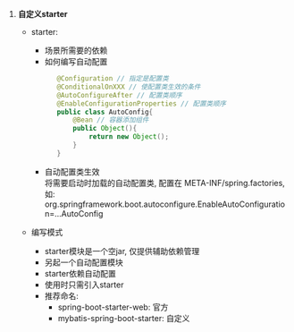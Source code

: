 1. **自定义starter**  
    - starter: 
           
        - 场景所需要的依赖  
        - 如何编写自动配置
            ```java
               @Configuration // 指定是配置类
               @ConditionalOnXXX // 使配置类生效的条件
               @AutoConfigureAfter // 配置类顺序
               @EnableConfigurationProperties // 配置类顺序
               public class AutoConfig{
                   @Bean // 容器添加组件
                   public Object(){
                       return new Object();
                   }
               }
            ```
        - 自动配置类生效  
            将需要启动时加载的自动配置类, 配置在 META-INF/spring.factories, 如:  
            org.springframework.boot.autoconfigure.EnableAutoConfiguration=...AutoConfig
        
    - 编写模式  
        - starter模块是一个空jar, 仅提供辅助依赖管理
        - 另起一个自动配置模块
        - starter依赖自动配置
        - 使用时只需引入starter
        - 推荐命名: 
            - spring-boot-starter-web: 官方
            - mybatis-spring-boot-starter: 自定义